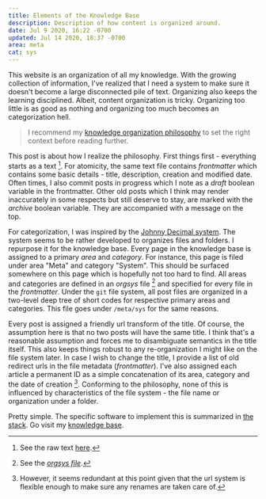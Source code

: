 ```yaml
---
title: Elements of the Knowledge Base
description: Description of how content is organized around.
date: Jul 9 2020, 16:22 -0700
updated: Jul 14 2020, 18:37 -0700
area: meta
cat: sys
---
```


This website is an organization of all my knowledge. With the growing collection
of information, I've realized that I need a system to make sure it doesn't become
a large disconnected pile of text. Organizing also keeps the learning disciplined.
Albeit, content organization is tricky. Organizing too little is as good as nothing
and organizing too much becomes an categorization hell.

> I recommend my [knowledge organization philosophy](/kb/knowledge-base-organization-philosophy)
> to set the right context before reading further.

This post is about how I realize the philosophy. First things first - everything
starts as a text [^a]. For atomicity, the same text file contains _frontmatter_
which contains some basic details - title, description, creation and
modified date. Often times, I also commit posts in progress which I note as a
_draft_ boolean variable in the frontmatter. Other old posts which I think may
render inaccurately in some respects but still deserve to stay, are marked with
the _archive_ boolean variable. They are accompanied with a message on the top.

For categorization, I was inspired by the [Johnny Decimal system](/kb/johnny-decimal).
The system seems to be rather developed to organizes files and folders. I
repurpose it for the knowledge base. Every page in the knowledge base is assigned
to a primary _area_ and _category_. For instance, this page is filed under area
"Meta" and category "System". This should be surfaced somewhere on this page
which is hopefully not too hard to find. All areas and categories are defined in
an _orgsys_ file [^b] and specified for every file in the _frontmatter_. Under the
`git` file system, all post files are organized in a two-level deep tree of
short codes for respective primary areas and categories. This file goes under
`/meta/sys` for the same reasons.

Every post is assigned a friendly url transform of the title. Of course, the
assumption here is that no two posts will have the same title. I think that's a
reasonable assumption and forces me to disambiguate semantics in the title itself.
This also keeps things robust to any re-organization I might like on the file
system later. In case I wish to change the title, I provide a list of old redirect
urls in the file metadata (_frontmatter_). I've also assigned each article a
permanent ID as a simple concatenation of its area, category and the date of
creation [^c]. Conforming to the philosophy, none of this is influenced by
characteristics of the file system - the file name or organization under a folder.

Pretty simple. The specific software to implement this is summarized in [the stack](/kb/the-stack).
Go visit my [knowledge base](/kb).

[^a]: See the raw text [here](https://github.com/activatedgeek/www/blob/master/site/contents/meta/sys/navigation.md).
[^b]: See the [_orgsys file_](https://github.com/activatedgeek/www/blob/master/site/orgsys.js).
[^c]: However, it seems redundant at this point given that the url system is flexible enough to make sure any renames are taken care of.
